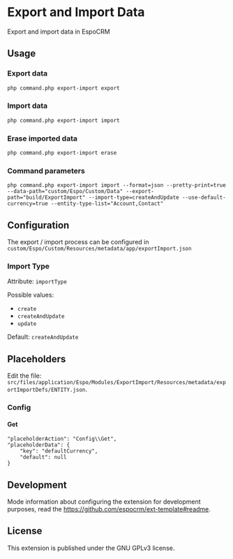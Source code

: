 # Export and Import Data

Export and import data in EspoCRM

## Usage

### Export data

```bash
php command.php export-import export
```

### Import data

```bash
php command.php export-import import
```

### Erase imported data

```bash
php command.php export-import erase
```

### Command parameters

```
php command.php export-import import --format=json --pretty-print=true --data-path="custom/Espo/Custom/Data" --export-path="build/ExportImport" --import-type=createAndUpdate --use-default-currency=true --entity-type-list="Account,Contact"
```

## Configuration

The export / import process can be configured in `custom/Espo/Custom/Resources/metadata/app/exportImport.json`

### Import Type

Attribute: `importType`

Possible values:

- `create`
- `createAndUpdate`
- `update`

Default: `createAndUpdate`

####

## Placeholders

Edit the file: `src/files/application/Espo/Modules/ExportImport/Resources/metadata/exportImportDefs/ENTITY.json`.

### Config

#### Get

```
"placeholderAction": "Config\\Get",
"placeholderData": {
    "key": "defaultCurrency",
    "default": null
}
```

## Development

Mode information about configuring the extension for development purposes, read the https://github.com/espocrm/ext-template#readme.

## License

This extension is published under the GNU GPLv3 license.
